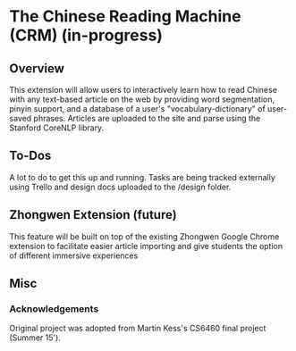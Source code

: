 # The Chinese Reading Machine (CRM) (in-progress)

## Overview
This extension will allow users to interactively learn how to read Chinese with any text-based article on the web by providing word segmentation, pinyin support, and a database of a user's "vocabulary-dictionary" of user-saved phrases. Articles are uploaded to the site and parse using the Stanford CoreNLP library.

## To-Dos
A lot to do to get this up and running. Tasks are being tracked externally using Trello and design docs uploaded to the /design folder.

## Zhongwen Extension (future)
This feature will be built on top of the existing Zhongwen Google Chrome extension to facilitate easier article importing and give students the option of different immersive experiences

## Misc

### Acknowledgements
Original project was adopted from Martin Kess's CS6460 final project (Summer 15').
